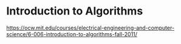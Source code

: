 # Introduction to Algorithms

https://ocw.mit.edu/courses/electrical-engineering-and-computer-science/6-006-introduction-to-algorithms-fall-2011/
